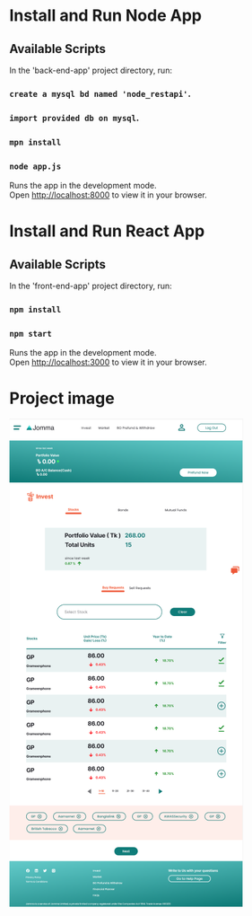 # Install and Run Node App

## Available Scripts

In the 'back-end-app' project directory, run:

### `create a mysql bd named 'node_restapi'`.
### `import provided db on mysql`.
### `mpn install`
### `node app.js`

Runs the app in the development mode.\
Open [http://localhost:8000](http://localhost:8000) to view it in your browser.


# Install and Run React App

## Available Scripts

In the 'front-end-app' project directory, run:

### `npm install`

### `npm start`

Runs the app in the development mode.\
Open [http://localhost:3000](http://localhost:3000) to view it in your browser.




# Project image

![alt text](https://github.com/kabirswe/Technical-Assessment-for-the-position-of-Full-Stack-Developer-Jomma-/blob/main/Screenshot%202023-08-11%20at%2012.43.00%20AM.png?raw=true)

